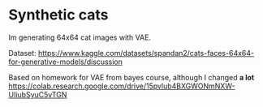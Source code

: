 # Synthetic cats
Im generating 64x64 cat images with VAE. 

Dataset: https://www.kaggle.com/datasets/spandan2/cats-faces-64x64-for-generative-models/discussion

Based on homework for VAE from bayes course, although I changed **a lot** https://colab.research.google.com/drive/15pvlub4BXGWONmNXW-UIiubSyuC5vTGN
